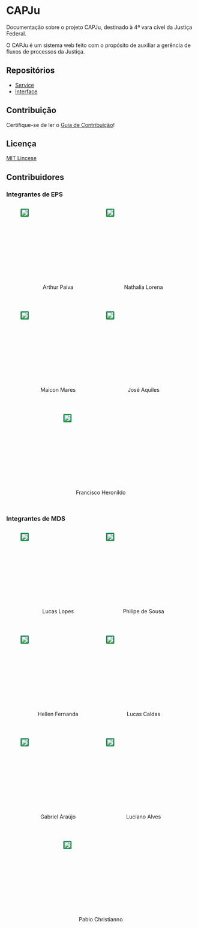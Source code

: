 # CAPJu

Documentação sobre o projeto CAPJu, destinado à 4ª vara cível da Justiça Federal.

O CAPJu é um sistema web feito com o propósito de auxiliar a gerência de fluxos de processos da Justiça.

## Repositórios

- [Service](https://github.com/fga-eps-mds/2022-1-CAPJu-Service)
- [Interface](https://github.com/fga-eps-mds/2022-1-CAPJu-Interface)

## Contribuição

Certifique-se de ler o [Guia de Contribuição](https://github.com/fga-eps-mds/2022-1-CAPJu-Doc/blob/main/.github/CONTRIBUTING.md)!

## Licença

[MIT Lincese](https://github.com/fga-eps-mds/2022-1-CAPJu-Doc/blob/main/LICENSE)

## Contribuidores

### Integrantes de EPS

<div  style="display: flex; flex-wrap: wrap; justify-content: center; margin-top: 2em; gap: 2em">

  <div  style="display: flex; flex-direction: column; align-items: center; margin-bottom: 2em">
    <div style="width: 200px; height: 200px">
      <img style="border-radius: 10%; border: 3px solid #1b9454" src="https://avatars.githubusercontent.com/u/38506981?v=4"/>
    </div>
    <label>Arthur Paiva</label>
  </div>

  <div  style="display: flex; flex-direction: column; align-items: center; margin-bottom: 2em">
    <div style="width: 200px; height: 200px">
      <img style="border-radius: 10%; border: 3px solid #1b9454" src="https://avatars.githubusercontent.com/u/38087662?v=4"/>
    </div>
    <label>Nathalia Lorena</label>
  </div>

  <div  style="display: flex; flex-direction: column; align-items: center; margin-bottom: 2em">
    <div style="width: 200px; height: 200px">
      <img style="border-radius: 10%; border: 3px solid #1b9454" src="https://avatars.githubusercontent.com/u/47460478?v=4"/>
    </div>
    <label>Maicon Mares </label>
  </div>

  <div  style="display: flex; flex-direction: column; align-items: center; margin-bottom: 2em;">
    <div style="width: 200px; height: 200px">
      <img style="border-radius: 10%; border: 3px solid #1b9454" src="https://avatars.githubusercontent.com/u/30989672?v=4"/>
    </div>
    <label>José Aquiles</label>
  </div>

  <div  style="display: flex; flex-direction: column; align-items: center; margin-bottom: 2em">
    <div style="width: 200px; height: 200px">
      <img style="border-radius: 10%; border: 3px solid #1b9454" src="https://avatars.githubusercontent.com/u/30841230?v=4"/>
    </div>
    <label>Francisco Heronildo</label>
  </div>

</div>

### Integrantes de MDS

<div  style="display: flex; flex-wrap: wrap; justify-content: center; margin-top: 2em; gap: 2em">

  <div  style="display: flex; flex-direction: column; align-items: center; margin-bottom: 2em">
    <div style="width: 200px; height: 200px">
      <img style="border-radius: 10%; border: 3px solid #1b9454" src="https://avatars.githubusercontent.com/u/88348202?v=4"/>
    </div>
    <label>Lucas Lopes</label>
  </div>

  <div  style="display: flex; flex-direction: column; align-items: center; margin-bottom: 2em">
    <div style="width: 200px; height: 200px">
      <img style="border-radius: 10%; border: 3px solid #1b9454" src="https://avatars.githubusercontent.com/u/78869177?v=4"/>
    </div>
    <label>Philipe de Sousa</label>
  </div>

  <div  style="display: flex; flex-direction: column; align-items: center; margin-bottom: 2em">
    <div style="width: 200px; height: 200px">
      <img style="border-radius: 10%; border: 3px solid #1b9454" src="https://avatars.githubusercontent.com/u/84354824?v=4"/>
    </div>
    <label>Hellen Fernanda</label>
  </div>

  <div  style="display: flex; flex-direction: column; align-items: center; margin-bottom: 2em">
    <div style="width: 200px; height: 200px">
      <img style="border-radius: 10%; border: 3px solid #1b9454" src="https://avatars.githubusercontent.com/u/90349578?v=4"/>
    </div>
    <label>Lucas Caldas</label>
  </div>

  <div  style="display: flex; flex-direction: column; align-items: center; margin-bottom: 2em">
    <div style="width: 200px; height: 200px">
      <img style="border-radius: 10%; border: 3px solid #1b9454" src="https://avatars.githubusercontent.com/u/54045772?v=4"/>
    </div>
    <label>Gabriel Araújo</label>
  </div>

  <div  style="display: flex; flex-direction: column; align-items: center; margin-bottom: 2em">
    <div style="width: 200px; height: 200px">
      <img style="border-radius: 10%; border: 3px solid #1b9454" src="https://avatars.githubusercontent.com/u/70213140?v=4"/>
    </div>
    <label>Luciano Alves</label>
  </div>

  <div  style="display: flex; flex-direction: column; align-items: center; margin-bottom: 2em">
    <div style="width: 200px; height: 200px">
      <img style="border-radius: 10%; border: 3px solid #1b9454" src="https://avatars.githubusercontent.com/u/69868387?v=4"/>
    </div>
    <label>Pablo Christianno</label>
  </div>

</div>
